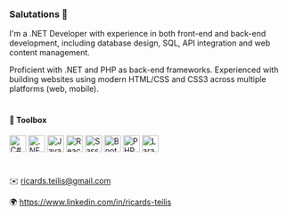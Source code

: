 ### Salutations 👋

I'm a .NET Developer with experience in both front-end and back-end development, including database design, SQL, API integration and web content management.

Proficient with .NET and PHP as back-end frameworks. Experienced with building websites using modern HTML/CSS and CSS3 across multiple platforms (web, mobile).

#

#### 🧰 Toolbox


<img src="https://seeklogo.com/images/C/c-sharp-c-logo-02F17714BA-seeklogo.com.png" alt="C#" width="30" height="30"/> <img src="https://cdn.worldvectorlogo.com/logos/dot-net-core-7.svg" alt=".NET Core" width="30" height="30"/> <img src="https://cdn.worldvectorlogo.com/logos/logo-javascript.svg" alt="JavaScript" width="30" height="30"/> <img src="https://cdn.worldvectorlogo.com/logos/react-2.svg" alt="React" width="30" height="30"/> <img src="https://cdn.worldvectorlogo.com/logos/sass-1.svg" alt="Sass" width="30" height="30"/> <img src="https://cdn.worldvectorlogo.com/logos/bootstrap-4.svg" alt="Bootstrap" width="30" height="30"/> <img src="https://cdn.worldvectorlogo.com/logos/php-1.svg" alt="PHP" width="30" height="30"/> <img src="https://cdn.worldvectorlogo.com/logos/laravel-1.svg" alt="Laravel" width="30" height="30"/>

#

✉️ ricards.teilis@gmail.com

🌍 https://www.linkedin.com/in/ricards-teilis

